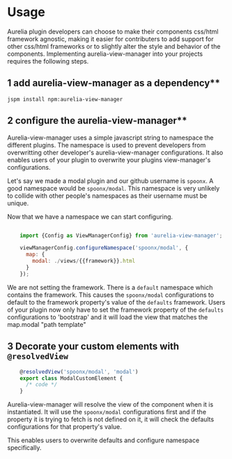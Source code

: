 # Usage

Aurelia plugin developers can choose to make their components css/html
framework agnostic, making it easier for contributers to add support for other
css/html frameworks or to slightly alter the style and behavior of the
components. Implementing aurelia-view-manager into your projects requires the
following steps.

## 1 add aurelia-view-manager as a dependency**

`jspm install npm:aurelia-view-manager`

## 2 configure the aurelia-view-manager**

Aurelia-view-manager uses a simple javascript string to namespace the different
plugins. The namespace is used to prevent developers from overwritting other
developer's aurelia-view-manager configurations. It also enables users of your
plugin to overwrite your plugins view-manager's configurations.

Let's say we made a modal plugin and our github username is `spoonx`. A good
namespace would be `spoonx/modal`. This namespace is very unlikely to collide
with other people's namespaces as their username must be unique.

Now that we have a namespace we can start configuring.

```js

    import {Config as ViewManagerConfig} from 'aurelia-view-manager';

    viewManagerConfig.configureNamespace('spoonx/modal', {
      map: {
        modal: ./views/{{framework}}.html
      }
    });
```

We are not setting the framework. There is a `default` namespace which contains
the framework. This causes the `spoonx/modal` configurations to default to the
framework property's value of the `defaults` framework. Users of your plugin
now only have to set the framework property of the `defaults` configurations to
'bootstrap' and it will load the view that matches the map.modal "path
template"

## 3 Decorate your custom elements with `@resolvedView`

```js
    @resolvedView('spoonx/modal', 'modal')
    export class ModalCustomElement {
      /* code */
    }
```

Aurelia-view-manager will resolve the view of the component when it is
instantiated. It will use the `spoonx/modal` configurations first and if the
property it is trying to fetch is not defined on it, it will check the defaults
configurations for that property's value.

This enables users to overwrite defaults and configure namespace specifically.
